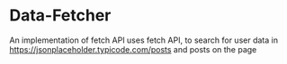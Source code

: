 # Data-Fetcher
An implementation of fetch API
uses fetch API, to search for user data in https://jsonplaceholder.typicode.com/posts and posts on the page
